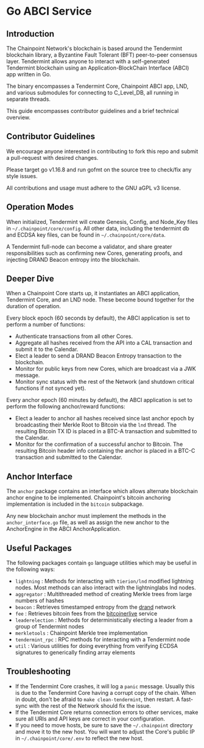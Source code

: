 # Go ABCI Service

## Introduction

The Chainpoint Network's blockchain is based around the Tendermint blockchain library, a Byzantine Fault Tolerant (BFT) peer-to-peer consensus layer. Tendermint allows anyone to interact with a self-generated Tendermint blockchain using an Application-BlockChain Interface (ABCI) app written in Go.

The binary encompasses a Tendermint Core, Chainpoint ABCI app, LND, and various submodules for connecting to C_Level_DB, all running in separate threads.

This guide encompasses contributor guidelines and a brief technical overview. 

## Contributor Guidelines

We encourage anyone interested in contributing to fork this repo and submit a pull-request with desired changes. 

Please target go v1.16.8 and run gofmt on the source tree to check/fix any style issues.

All contributions and usage must adhere to the GNU aGPL v3 license.  

## Operation Modes

When initialized, Tendermint will create Genesis, Config, and Node_Key files in `~/.chainpoint/core/config`. All other data, including the tendermint db and ECDSA key files, can be found in `~/.chainpoint/core/data`.

A Tendermint full-node can become a validator, and share greater responsibilities such as confirming new Cores, generating proofs, and injecting DRAND Beacon entropy into the blockchain.

## Deeper Dive

When a Chainpoint Core starts up, it instantiates an ABCI application, Tendermint Core, and an LND node. These become bound together for the duration of operation.

Every block epoch (60 seconds by default), the ABCI application is set to perform a number of functions:

- Authenticate transactions from all other Cores.
- Aggregate all hashes received from the API into a CAL transaction and submit it to the Calendar.
- Elect a leader to send a DRAND Beacon Entropy transaction to the blockchain.
- Monitor for public keys from new Cores, which are broadcast via a JWK message.
- Monitor sync status with the rest of the Network (and shutdown critical functions if not synced yet).

Every anchor epoch (60 minutes by default), the ABCI application is set to perform the following anchor/reward functions:

- Elect a leader to anchor all hashes received since last anchor epoch by broadcasting their Merkle Root to Bitcoin via the `lnd` thread. The resulting Bitcoin TX ID is placed in a BTC-A transaction and submitted to the Calendar.
- Monitor for the confirmation of a successful anchor to Bitcoin. The resulting Bitcoin header info containing the anchor is placed in a BTC-C transaction and submitted to the Calendar.

## Anchor Interface

The `anchor` package contains an interface which allows alternate blockchain anchor engine to be implemented. 
Chainpoint's bitcoin anchoring implementation is included in the `bitcoin` subpackage. 

Any new blockchain anchor must implement the methods in the `anchor_interface.go` file, as well as assign the new anchor to the AnchorEngine in the ABCI AnchorApplication.

## Useful Packages

The following packages contain `go` language utilities which may be useful in the following ways:

- `lightning` : Methods for interacting with `tierion/lnd` modified lightning nodes. Most methods can also interact with the lightninglabs lnd nodes. 
- `aggregator` : Multithreaded method of creating Merkle trees from large numbers of hashes
- `beacon` : Retrieves timestamped entropy from the [drand](https://drand.love/) network
- `fee` : Retrieves bitcoin fees from the [bitcoinerlive](https://bitcoiner.live/) service
- `leaderelection` : Methods for deterministically electing a leader from a group of Tendermint nodes
- `merkletools` : Chainpoint Merkle tree implementation
- `tendermint_rpc` : RPC methods for interacting with a Tendermint node
- `util` : Various utilities for doing everything from verifying ECDSA signatures to generically finding array elements

## Troubleshooting

- If the Tendermint Core crashes, it will log a `panic` message. Usually this is due to the Tendermint Core having a corrupt copy of the chain. When in doubt, don't be afraid to `make clean-tendermint`, then restart. A fast-sync with the rest of the Network should fix the issue.
- If the Tendermint Core returns connection errors to other services, make sure all URIs and API keys are correct in your configuration.
- If you need to move hosts, be sure to save the `~/.chainpoint` directory and move it to the new host. You will want to adjust the Core's public IP in `~/.chainpoint/core/.env` to reflect the new host.